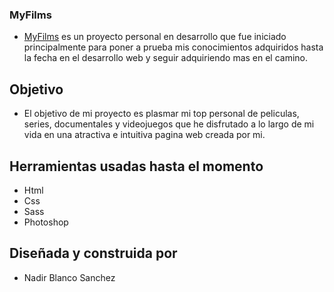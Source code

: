 ### MyFilms

- [MyFilms](https://nasanchez7.github.io/proyecto-films/index.html "MyFilms") es un proyecto personal en desarrollo que fue iniciado principalmente para poner a prueba mis conocimientos adquiridos hasta la fecha en el desarrollo web y seguir adquiriendo mas en el camino.

## Objetivo

- El objetivo de mi proyecto es plasmar mi top personal de peliculas, series, documentales y videojuegos que he disfrutado a lo largo de mi vida en una atractiva e intuitiva pagina web creada por mi.

## Herramientas usadas hasta el momento

- Html
- Css
- Sass
- Photoshop

## Diseñada y construida por

- Nadir Blanco Sanchez
